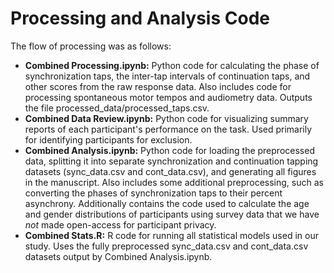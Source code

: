 # Processing and Analysis Code

The flow of processing was as follows:
- **Combined Processing.ipynb:** Python code for calculating the phase of synchronization taps, the inter-tap intervals of continuation taps, and other scores from the raw response data. Also includes code for processing spontaneous motor tempos and audiometry data. Outputs the file processed_data/processed_taps.csv.
- **Combined Data Review.ipynb:** Python code for visualizing summary reports of each participant's performance on the task. Used primarily for identifying participants for exclusion.
- **Combined Analysis.ipynb:** Python code for loading the preprocessed data, splitting it into separate synchronization and continuation tapping datasets (sync_data.csv and cont_data.csv), and generating all figures in the manuscript. Also includes some additional preprocessing, such as converting the phases of synchronization taps to their percent asynchrony. Additionally contains the code used to calculate the age and gender distributions of participants using survey data that we have _not_ made open-access for participant privacy.
- **Combined Stats.R:** R code for running all statistical models used in our study. Uses the fully preprocessed sync_data.csv and cont_data.csv datasets output by Combined Analysis.ipynb.
